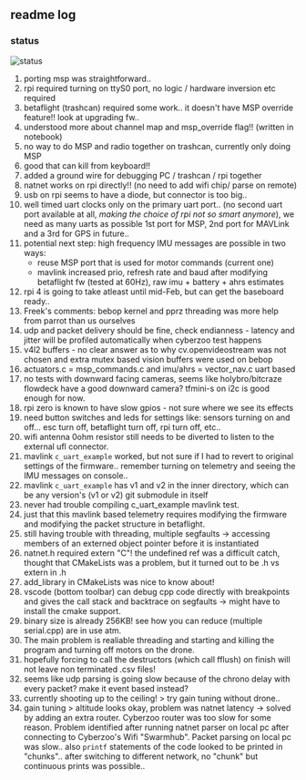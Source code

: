 ## readme log

### status 
![status](https://github.com/nilay994/rpi-msp-uart/blob/main/msp-trashcan.png?raw=true)

1. porting msp was straightforward.. 
2. rpi required turning on ttyS0 port, no logic / hardware inversion etc required
3. betaflight (trashcan) required some work.. it doesn't have MSP override feature!! look at upgrading fw..
4. understood more about channel map and msp_override flag!! (written in notebook)
5. no way to do MSP and radio together on trashcan, currently only doing MSP
6. good that can kill from keyboard!!
7. added a ground wire for debugging PC / trashcan / rpi together
8. natnet works on rpi directly!! (no need to add wifi chip/ parse on remote)
9. usb on rpi seems to have a diode, but connector is too big.. 
10. well timed uart clocks only on the primary uart port.. (no second uart port available at all, *making the choice of rpi not so smart anymore*), we need as many uarts as possible 1st port for MSP, 2nd port for MAVLink and a 3rd for GPS in future..
11. potential next step: high frequency IMU messages are possible in two ways:
    * reuse MSP port that is used for motor commands (current one)
    * mavlink increased prio, refresh rate and baud after modifying betaflight fw (tested at 60Hz), raw imu + battery + ahrs estimates
12. rpi 4 is going to take atleast until mid-Feb, but can get the baseboard ready..
13. Freek's comments: bebop kernel and pprz threading was more help from parrot than us ourselves
14. udp and packet delivery should be fine, check endianness - latency and jitter will be profiled automatically when cyberzoo test happens
15. v4l2 buffers - no clear answer as to why cv.openvideostream was not chosen and extra mutex based vision buffers were used on bebop
16. actuators.c = msp_commands.c and imu/ahrs = vector_nav.c uart based
17. no tests with downward facing cameras, seems like holybro/bitcraze flowdeck have a good downward camera? tfmini-s on i2c is good enough for now.
18. rpi zero is known to have slow gpios - not sure where we see its effects
19. need button switches and leds for settings like: sensors turning on and off... esc turn off, betaflight turn off, rpi turn off, etc..
20. wifi antenna 0ohm resistor still needs to be diverted to listen to the external ufl connector.
21. mavlink `c_uart_example` worked, but not sure if I had to revert to original settings of the firmware.. remember turning on telemetry and seeing the IMU messages on console..
22. mavlink `c_uart_example` has v1 and v2 in the inner directory, which can be any version's (v1 or v2) git submodule in itself
23. never had trouble compiling c_uart_example mavlink test.
24. just that this mavlink based telemetry requires modifying the firmware and modifying the packet structure in betaflight.
25. still having trouble with threading, multiple segfaults -> accessing members of an externed object pointer before it is instantiated
26. natnet.h required extern "C"! the undefined ref was a difficult catch, thought that CMakeLists was a problem, but it turned out to be .h vs extern in .h
27. add_library in CMakeLists was nice to know about!
28. vscode (bottom toolbar) can debug cpp code directly with breakpoints and gives the call stack and backtrace on segfaults -> might have to install the cmake support.
29. binary size is already 256KB! see how you can reduce (multiple serial.cpp) are in use atm.
30. The main problem is realiable threading and starting and killing the program and turning off motors on the drone.
31. hopefully forcing to call the destructors (which call fflush) on finish will not leave non terminated .csv files!
32. seems like udp parsing is going slow because of the chrono delay with every packet? make it event based instead?
33. currently shooting up to the ceiling! > try gain tuning without drone..
34. gain tuning > altitude looks okay, problem was natnet latency -> solved by adding an extra router. Cyberzoo router was too slow for some reason. Problem identified after running natnet parser on local pc after connecting to Cyberzoo's Wifi "Swarmhub". Packet parsing on local pc was slow.. also `printf` statements of the code looked to be printed in "chunks".. after switching to different network, no "chunk" but continuous prints was possible..
